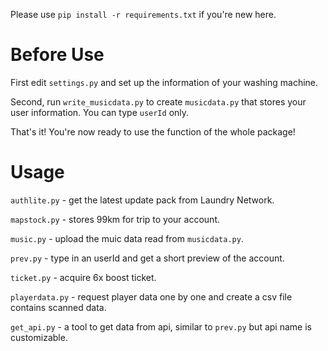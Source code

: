 Please use `pip install -r requirements.txt` if you're new here.

# Before Use
First edit `settings.py` and set up the information of your washing machine.

Second, run `write_musicdata.py` to create `musicdata.py` that stores your user information. You can type `userId` only.

That's it! You're now ready to use the function of the whole package!

# Usage
`authlite.py` - get the latest update pack from Laundry Network.

`mapstock.py` - stores 99km for trip to your account.

`music.py` - upload the muic data read from `musicdata.py`.

`prev.py` - type in an userId and get a short preview of the account.

`ticket.py` - acquire 6x boost ticket.

`playerdata.py` - request player data one by one and create a csv file contains scanned data.

`get_api.py` - a tool to get data from api, similar to `prev.py` but api name is customizable.
